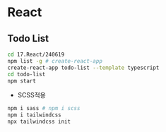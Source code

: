 # React

## Todo List

```bash
cd 17.React/240619
npm list -g # create-react-app
create-react-app todo-list --template typescript
cd todo-list
npm start
```

- SCSS적용

```bash
npm i sass # npm i scss
npm i tailwindcss
npx tailwindcss init
```
